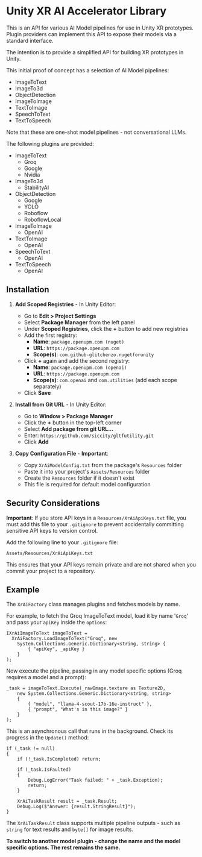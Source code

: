 # Unity XR AI Accelerator Library

This is an API for various AI Model pipelines for use in Unity XR prototypes. Plugin providers can implement this API to expose their models via a standard interface.

The intention is to provide a simplified API for building XR prototypes in Unity.

This initial proof of concept has a selection of AI Model pipelines:

* ImageToText
* ImageTo3d
* ObjectDetection
* ImageToImage
* TextToImage
* SpeechToText
* TextToSpeech

Note that these are one-shot model pipelines - not conversational LLMs.

The following plugins are provided:

* ImageToText
    * Groq
    * Google
    * Nvidia
* ImageTo3d
    * StabilityAI
* ObjectDetection
    * Google
    * YOLO
    * Roboflow
    * RoboflowLocal
* ImageToImage
    * OpenAI
* TextToImage
    * OpenAI
* SpeechToText
    * OpenAI
* TextToSpeech
    * OpenAI

## Installation

1. **Add Scoped Registries** - In Unity Editor:
   - Go to **Edit > Project Settings**
   - Select **Package Manager** from the left panel
   - Under **Scoped Registries**, click the **+** button to add new registries
   - Add the first registry:
     - **Name**: `package.openupm.com (nuget)`
     - **URL**: `https://package.openupm.com`
     - **Scope(s)**: `com.github-glitchenzo.nugetforunity`
   - Click **+** again and add the second registry:
     - **Name**: `package.openupm.com (openai)`
     - **URL**: `https://package.openupm.com`
     - **Scope(s)**: `com.openai` and `com.utilities` (add each scope separately)
   - Click **Save**

2. **Install from Git URL** - In Unity Editor:
   - Go to **Window > Package Manager**
   - Click the **+** button in the top-left corner
   - Select **Add package from git URL...**
   - Enter: `https://github.com/siccity/gltfutility.git`
   - Click **Add**

3. **Copy Configuration File** - **Important**:
   - Copy `XrAiModelConfig.txt` from the package's `Resources` folder
   - Paste it into your project's `Assets/Resources` folder
   - Create the `Resources` folder if it doesn't exist
   - This file is required for default model configuration

## Security Considerations

**Important**: If you store API keys in a `Resources/XrAiApiKeys.txt` file, you must add this file to your `.gitignore` to prevent accidentally committing sensitive API keys to version control.

Add the following line to your `.gitignore` file:
```
Assets/Resources/XrAiApiKeys.txt
```

This ensures that your API keys remain private and are not shared when you commit your project to a repository.

## Example

The `XrAiFactory` class manages plugins and fetches models by name.

For example, to fetch the Groq ImageToText model, load it by name '`Groq`' and pass your `apiKey` inside the `options`:

```
IXrAiImageToText imageToText = 
  XrAiFactory.LoadImageToText("Groq", new 
    System.Collections.Generic.Dictionary<string, string> {
        { "apiKey", _apiKey }
    }
);
```

Now execute the pipeline, passing in any model specific options (Groq requires a model and a prompt):

```
_task = imageToText.Execute(_rawImage.texture as Texture2D,
    new System.Collections.Generic.Dictionary<string, string>
    {
        { "model", "llama-4-scout-17b-16e-instruct" },
        { "prompt", "What's in this image?" }
    }
);
```

This is an asynchronous call that runs in the background. Check its progress in the `Update()` method:

```
if (_task != null)
{
    if (!_task.IsCompleted) return;

    if (_task.IsFaulted)
    {
        Debug.LogError("Task failed: " + _task.Exception);
        return;
    }

    XrAiTaskResult result = _task.Result;
    Debug.Log($"Answer: {result.StringResult}");
}
```

The `XrAiTaskResult` class supports multiple pipeline outputs - such as `string` for text results and `byte[]` for image results.

**To switch to another model plugin - change the name and the model specific options. The rest remains the same.**
